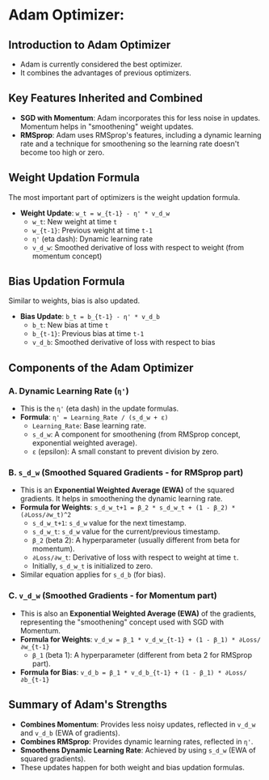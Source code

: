 # Adam Optimizer:

## Introduction to Adam Optimizer
*   Adam is currently considered the best optimizer.
*   It combines the advantages of previous optimizers.

## Key Features Inherited and Combined
*   **SGD with Momentum**: Adam incorporates this for less noise in updates. Momentum helps in "smoothening" weight updates.
*   **RMSprop**: Adam uses RMSprop's features, including a dynamic learning rate and a technique for smoothening so the learning rate doesn't become too high or zero.

## Weight Updation Formula
The most important part of optimizers is the weight updation formula.
*   **Weight Update**: `w_t = w_{t-1} - η' * v_d_w`
    *   `w_t`: New weight at time `t`
    *   `w_{t-1}`: Previous weight at time `t-1`
    *   `η'` (eta dash): Dynamic learning rate
    *   `v_d_w`: Smoothed derivative of loss with respect to weight (from momentum concept)

## Bias Updation Formula
Similar to weights, bias is also updated.
*   **Bias Update**: `b_t = b_{t-1} - η' * v_d_b`
    *   `b_t`: New bias at time `t`
    *   `b_{t-1}`: Previous bias at time `t-1`
    *   `v_d_b`: Smoothed derivative of loss with respect to bias

## Components of the Adam Optimizer

### A. Dynamic Learning Rate (`η'`)
*   This is the `η'` (eta dash) in the update formulas.
*   **Formula**: `η' = Learning_Rate / (s_d_w + ε)`
    *   `Learning_Rate`: Base learning rate.
    *   `s_d_w`: A component for smoothening (from RMSprop concept, exponential weighted average).
    *   `ε` (epsilon): A small constant to prevent division by zero.

### B. `s_d_w` (Smoothed Squared Gradients - for RMSprop part)
*   This is an **Exponential Weighted Average (EWA)** of the squared gradients. It helps in smoothening the dynamic learning rate.
*   **Formula for Weights**: `s_d_w_t+1 = β_2 * s_d_w_t + (1 - β_2) * (∂Loss/∂w_t)^2`
    *   `s_d_w_t+1`: `s_d_w` value for the next timestamp.
    *   `s_d_w_t`: `s_d_w` value for the current/previous timestamp.
    *   `β_2` (beta 2): A hyperparameter (usually different from beta for momentum).
    *   `∂Loss/∂w_t`: Derivative of loss with respect to weight at time `t`.
    *   Initially, `s_d_w_t` is initialized to zero.
*   Similar equation applies for `s_d_b` (for bias).

### C. `v_d_w` (Smoothed Gradients - for Momentum part)
*   This is also an **Exponential Weighted Average (EWA)** of the gradients, representing the "smoothening" concept used with SGD with Momentum.
*   **Formula for Weights**: `v_d_w = β_1 * v_d_w_{t-1} + (1 - β_1) * ∂Loss/∂w_{t-1}`
    *   `β_1` (beta 1): A hyperparameter (different from beta 2 for RMSprop part).
*   **Formula for Bias**: `v_d_b = β_1 * v_d_b_{t-1} + (1 - β_1) * ∂Loss/∂b_{t-1}`

## Summary of Adam's Strengths
*   **Combines Momentum**: Provides less noisy updates, reflected in `v_d_w` and `v_d_b` (EWA of gradients).
*   **Combines RMSprop**: Provides dynamic learning rates, reflected in `η'`.
*   **Smoothens Dynamic Learning Rate**: Achieved by using `s_d_w` (EWA of squared gradients).
*   These updates happen for both weight and bias updation formulas.